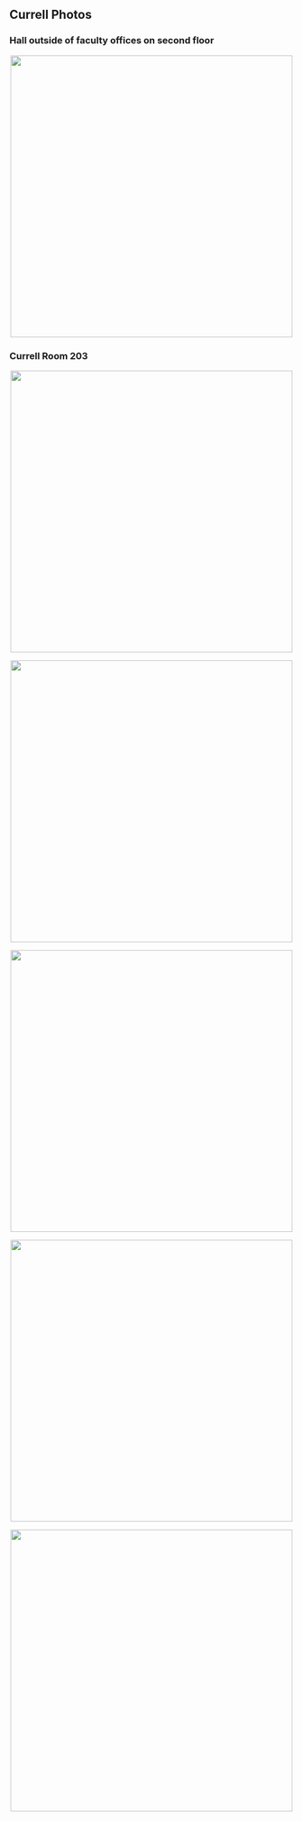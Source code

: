 ## Currell Photos

### Hall outside of faculty offices on second floor

<p align="center">
<img src="IMG_0004.png" width="500px">
</p>

### Currell Room 203

<p align="center">
<img src="IMG_0005.png" width="500px">
</p>

<p align="center">
<img src="c203-1.png" width="500px">
</p>

<p align="center">
<img src="c203-2.png" width="500px">
</p>

<p align="center">
<img src="c203-3.png" width="500px">
</p>

<p align="center">
<img src="c203-4.png" width="500px">
</p>
